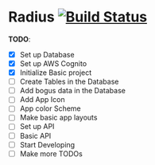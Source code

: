 # Radius [![Build Status](https://travis-ci.com/Qfc9/radius.svg?token=ygByDWqZ9RFMLPpoSpGq&branch=master)](https://travis-ci.com/Qfc9/radius)
**TODO**:
- [X] Set up Database
- [X] Set up AWS Cognito
- [X] Initialize Basic project
- [ ] Create Tables in the Database
- [ ] Add bogus data in the Database
- [ ] Add App Icon
- [ ] App color Scheme
- [ ] Make basic app layouts
- [ ] Set up API
- [ ] Basic API
- [ ] Start Developing
- [ ] Make more TODOs
